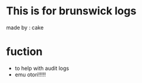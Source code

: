 # This is for brunswick logs 

made by : cake

# fuction 
- to help with audit logs
- emu otori!!!!!